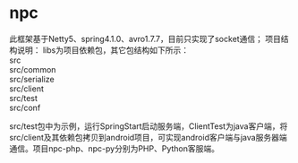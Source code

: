 # npc
此框架基于Netty5、spring4.1.0、avro1.7.7，目前只实现了socket通信；
项目结构说明：
libs为项目依赖包，其它包结构如下所示：      
 src         
 src/common        
 src/serialize        
 src/client        
 src/test        
 src/conf        

src/test包中为示例，运行SpringStart启动服务端，ClientTest为java客户端，将src/client及其依赖包拷贝到android项目，可实现android客户端与java服务器端通信。项目npc-php、npc-py分别为PHP、Python客服端。





